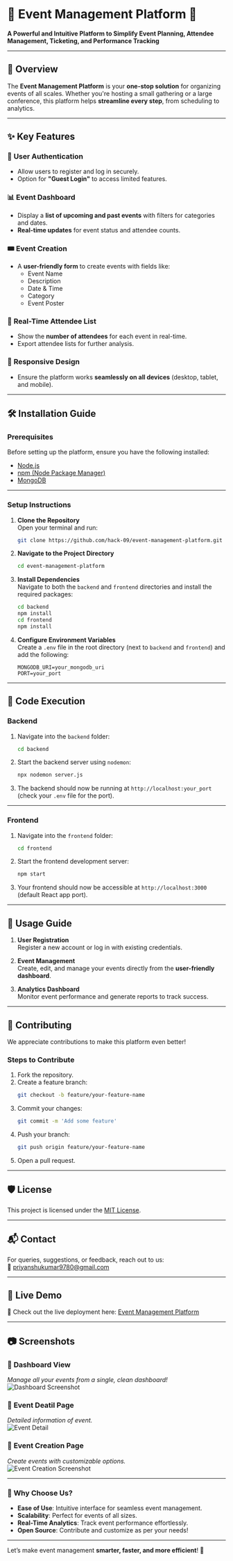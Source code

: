 
# 🎉 **Event Management Platform** 🎉

**A Powerful and Intuitive Platform to Simplify Event Planning, Attendee Management, Ticketing, and Performance Tracking**  

---

## 🚀 **Overview**  

The **Event Management Platform** is your **one-stop solution** for organizing events of all scales. Whether you're hosting a small gathering or a large conference, this platform helps **streamline every step**, from scheduling to analytics.  

---

## ✨ **Key Features**  

### 🔐 **User Authentication**  
- Allow users to register and log in securely.  
- Option for **"Guest Login"** to access limited features.  

### 📊 **Event Dashboard**  
- Display a **list of upcoming and past events** with filters for categories and dates.  
- **Real-time updates** for event status and attendee counts.  

### 🎟️ **Event Creation**  
- A **user-friendly form** to create events with fields like:  
  - Event Name  
  - Description  
  - Date & Time  
  - Category  
  - Event Poster  

### 👥 **Real-Time Attendee List**  
- Show the **number of attendees** for each event in real-time.  
- Export attendee lists for further analysis.  

### 📱 **Responsive Design**  
- Ensure the platform works **seamlessly on all devices** (desktop, tablet, and mobile).  

---

## 🛠️ **Installation Guide**  

### **Prerequisites**  
Before setting up the platform, ensure you have the following installed:  
- [Node.js](https://nodejs.org/)  
- [npm (Node Package Manager)](https://www.npmjs.com/)  
- [MongoDB](https://www.mongodb.com/)  

---

### **Setup Instructions**  

1. **Clone the Repository**  
   Open your terminal and run:  
   ```sh
   git clone https://github.com/hack-09/event-management-platform.git
   ```

2. **Navigate to the Project Directory**  
   ```sh
   cd event-management-platform
   ```

3. **Install Dependencies**  
   Navigate to both the `backend` and `frontend` directories and install the required packages:  
   ```sh
   cd backend
   npm install
   cd frontend
   npm install
   ```

4. **Configure Environment Variables**  
   Create a `.env` file in the root directory (next to `backend` and `frontend`) and add the following:  
   ```plaintext
   MONGODB_URI=your_mongodb_uri
   PORT=your_port
   ```

---

## 🎯 **Code Execution**  

### **Backend**  
1. Navigate into the `backend` folder:  
   ```sh
   cd backend
   ```
2. Start the backend server using `nodemon`:  
   ```sh
   npx nodemon server.js
   ```
3. The backend should now be running at `http://localhost:your_port` (check your `.env` file for the port).  

---

### **Frontend**  
1. Navigate into the `frontend` folder:  
   ```sh
   cd frontend
   ```
2. Start the frontend development server:  
   ```sh
   npm start
   ```
3. Your frontend should now be accessible at `http://localhost:3000` (default React app port).  

---

## 🎯 **Usage Guide**  

1. **User Registration**  
   Register a new account or log in with existing credentials.  

2. **Event Management**  
   Create, edit, and manage your events directly from the **user-friendly dashboard**.  

3. **Analytics Dashboard**  
   Monitor event performance and generate reports to track success.  

---

## 🤝 **Contributing**  

We appreciate contributions to make this platform even better!  

### **Steps to Contribute**  
1. Fork the repository.  
2. Create a feature branch:  
   ```sh
   git checkout -b feature/your-feature-name
   ```
3. Commit your changes:  
   ```sh
   git commit -m 'Add some feature'
   ```
4. Push your branch:  
   ```sh
   git push origin feature/your-feature-name
   ```
5. Open a pull request.  

---

## 🛡️ **License**  

This project is licensed under the [MIT License](LICENSE).  

---

## 📬 **Contact**  

For queries, suggestions, or feedback, reach out to us:  
📧 [priyanshukumar9780@gmail.com](mailto:priyanshukumar9780@gmail.com)  

---

## 🌟 **Live Demo**  
🔗 Check out the live deployment here: [Event Management Platform](https://event-management-platform-beta.vercel.app/)  

---

## 📷 **Screenshots**  

### 🎨 **Dashboard View**  
*Manage all your events from a single, clean dashboard!*  
![Dashboard Screenshot](https://github.com/user-attachments/assets/ac28b19c-2afe-4a6d-9c0e-c445d9c6c958)


### 📅 **Event Deatil Page**  
*Detailed information of event.*  
![Event Detail](https://github.com/user-attachments/assets/4bd9112e-369b-4bb2-b45b-a61074b6be4c)


### 📅 **Event Creation Page**  
*Create events with customizable options.*  
![Event Creation Screenshot](https://github.com/user-attachments/assets/57fc392d-5004-479d-a153-141f9b477663)  

---

### 🎉 **Why Choose Us?**  
- **Ease of Use**: Intuitive interface for seamless event management.  
- **Scalability**: Perfect for events of all sizes.  
- **Real-Time Analytics**: Track event performance effortlessly.  
- **Open Source**: Contribute and customize as per your needs!  

---

Let’s make event management **smarter, faster, and more efficient**! 🚀  
